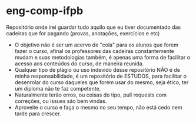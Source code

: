 # eng-comp-ifpb
Repositório onde irei guardar tudo aquilo que eu tiver documentado das cadeiras que for pagando (provas, anotações, exercícios e etc)

- O objetivo não é ser um acervo de "cola" para os alunos que forem fazer o curso, afinal os professores das cadeiras constantemente mudam e suas metodologias também, é apenas uma forma de facilitar o acesso aos conteúdos do curso, de maneira reunida.
- Qualquer tipo de plágio ou uso indevido desse repositório NÃO é de minha responsabilidade, é um repositório de ESTUDOS, para facilitar o desenrolar do curso daqueles que forem usar do mesmo, seja ético, ter um diploma não te faz competente.
- Naturalmente terão erros, ou coisas do tipo, pull requests com correções, ou issues são bem vindas.
- Aproveite o curso e faça o mesmo no seu tempo, não está cedo nem tarde para crescer.
